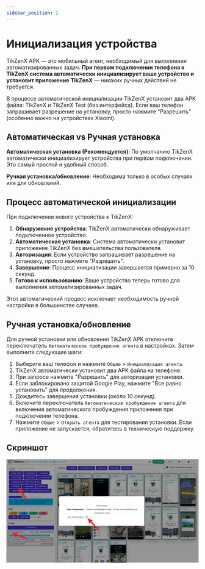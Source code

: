 ```yaml
---
sidebar_position: 2
---
```


# Инициализация устройства

TikZenX APK — это мобильный агент, необходимый для выполнения автоматизированных задач. **При первом подключении телефона к TikZenX система автоматически инициализирует ваше устройство и установит приложение TikZenX** — никаких ручных действий не требуется.

В процессе автоматической инициализации TikZenX установит два APK файла: TikZenX и TikZenX Test (без интерфейса). Если ваш телефон запрашивает разрешение на установку, просто нажмите "Разрешить" (особенно важно на устройствах Xiaomi).

## Автоматическая vs Ручная установка

**Автоматическая установка (Рекомендуется)**: По умолчанию TikZenX автоматически инициализирует устройства при первом подключении. Это самый простой и удобный способ.

**Ручная установка/обновление**: Необходима только в особых случаях или для обновлений.

## Процесс автоматической инициализации

При подключении нового устройства к TikZenX:

1. **Обнаружение устройства**: TikZenX автоматически обнаруживает подключенное устройство.
2. **Автоматическая установка**: Система автоматически установит приложение TikZenX без вмешательства пользователя.
3. **Авторизация**: Если устройство запрашивает разрешение на установку, просто нажмите "Разрешить".
4. **Завершение**: Процесс инициализации завершается примерно за 10 секунд.
5. **Готово к использованию**: Ваше устройство теперь готово для выполнения автоматизированных задач.

Этот автоматический процесс исключает необходимость ручной настройки в большинстве случаев.

## Ручная установка/обновление

Для ручной установки или обновления TikZenX APK отключите переключатель `Автоматическое пробуждение агента` в настройках. Затем выполните следующие шаги:

1. Выберите ваш телефон и нажмите `Общие` > `Инициализация агента`.
2. TikZenX автоматически установит два APK файла на телефоне.
3. При запросе нажмите "Разрешить" для авторизации установки.
4. Если заблокировано защитой Google Play, нажмите "Все равно установить" для продолжения.
5. Дождитесь завершения установки (около 10 секунд).
6. Включите переключатель `Автоматическое пробуждение агента` для включения автоматического пробуждения приложения при подключении телефона.
7. Нажмите `Общие` > `Открыть агента` для тестирования установки. Если приложение не запускается, обратитесь в техническую поддержку.

## Скриншот

![Инициализация агента](../img/init-agent.png)
